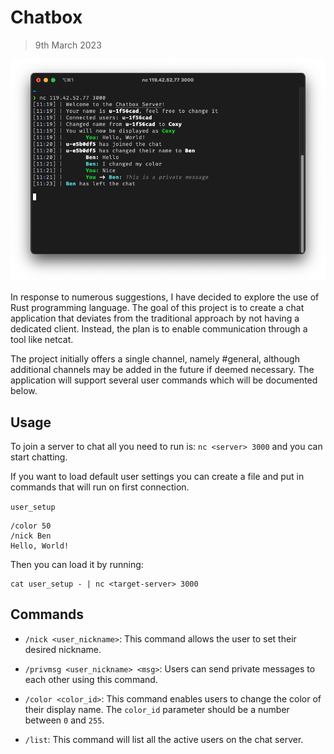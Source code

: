 # Chatbox
> 9th March 2023

![example image](res/example.png)

In response to numerous suggestions, I have decided to explore the use of Rust
programming language. The goal of this project is to create a chat application
that deviates from the traditional approach by not having a dedicated client.
Instead, the plan is to enable communication through a tool like netcat.

The project initially offers a single channel, namely #general, although
additional channels may be added in the future if deemed necessary. The
application will support several user commands which will be documented below.

## Usage

To join a server to chat all you need to run is: `nc <server> 3000` and you can start
chatting.

If you want to load default user settings you can create a file and put in commands that
will run on first connection.

`user_setup`
```
/color 50
/nick Ben
Hello, World!
```

Then you can load it by running:

```
cat user_setup - | nc <target-server> 3000
```

## Commands

- `/nick <user_nickname>`: This command allows the user to set their desired nickname.

- `/privmsg <user_nickname> <msg>`: Users can send private messages to each other using this command.

- `/color <color_id>`: This command enables users to change the color of their display name. The `color_id` parameter should be a number between `0` and `255`.

- `/list`: This command will list all the active users on the chat server.
